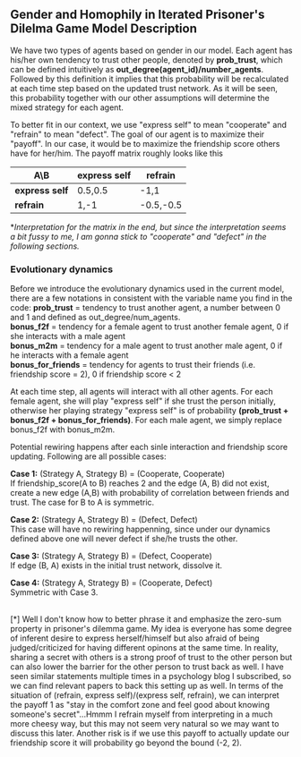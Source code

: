 ## **Gender and Homophily in Iterated Prisoner's Dilelma Game Model Description**

We have two types of agents based on gender in our model. Each agent has his/her own tendency to trust other people, denoted by **prob_trust**, which can be defined intuitively as **out_degree(agent_id)/number_agents**. Followed by this definition it implies that this probability will be recalculated at each time step based on the updated trust network. As it will be seen, this probability together with our other assumptions will determine the mixed strategy for each agent.

To better fit in our context, we use "express self" to mean "cooperate" and "refrain" to mean "defect". The goal of our agent is to maximize their "payoff". In our case, it would be to maximize the friendship score others have for her/him. The payoff matrix roughly looks like this

| A\B          | express self | refrain   |
|--------------|--------------|-----------|
| **express self** | 0.5,0.5      | -1,1      |
| **refrain**      | 1,-1         | -0.5,-0.5 |

**Interpretation for the matrix in the end, but since the interpretation seems a bit fussy to me, I am gonna stick to "cooperate" and "defect" in the following sections.*


### **Evolutionary dynamics**
Before we introduce the evolutionary dynamics used in the current model, there are a few notations in consistent with the variable name you find in the code:
**prob_trust** = tendency to trust another agent, a number between 0 and 1 and defined as out_degree/num_agents.  
**bonus_f2f** = tendency for a female agent to trust another female agent, 0 if she interacts with a male agent  
**bonus_m2m** = tendency for a male agent to trust another male agent, 0 if he interacts with a female agent  
**bonus_for_friends** = tendency for agents to trust their friends (i.e. friendship score = 2), 0 if friendship score < 2


At each time step, all agents will interact with all other agents. For each female agent, she will play "express self" if she trust the person initially, otherwise her playing strategy "express self" is of probability **(prob_trust + bonus_f2f + bonus_for_friends)**. For each male agent, we simply replace bonus_f2f with bonus_m2m. 

Potential rewiring happens after each sinle interaction and friendship score updating. Following are all possible cases:

**Case 1:** (Strategy A, Strategy B) = (Cooperate, Cooperate)\
 If friendship_score(A to B) reaches 2 and the edge (A, B) did not exist, create a new edge (A,B) with probability of correlation between friends and trust. The case for B to A is symmetric.

**Case 2:** (Strategy A, Strategy B) = (Defect, Defect)\
This case will have no rewiring happenning, since under our dynamics defined above one will never defect if she/he trusts the other.

**Case 3:** (Strategy A, Strategy B) = (Defect, Cooperate)\
If edge (B, A) exists in the initial trust network, dissolve it. 

**Case 4:** (Strategy A, Strategy B) = (Cooperate, Defect)\
Symmetric with Case 3.


\
[*] Well I don't know how to better phrase it and emphasize the zero-sum property in prisoner's dilemma game. My idea is everyone has some degree of inferent desire to express herself/himself but also afraid of being judged/criticized for having different opinons at the same time. In reality, sharing a secret with others is a strong proof of trust to the other person but can also lower the barrier for the other person to trust back as well. I have seen similar statements multiple times in a psychology blog I subscribed, so we can find relevant papers to back this setting up as well. In terms of the situation of (refrain, express self)/(express self, refrain), we can interpret the payoff 1 as "stay in the comfort zone and feel good about knowing someone's secret"...Hmmm I refrain myself from interpreting in a much more cheesy way, but this may not seem very natural so we may want to discuss this later. Another risk is if we use this payoff to actually update our friendship score it will probability go beyond the bound (-2, 2).
